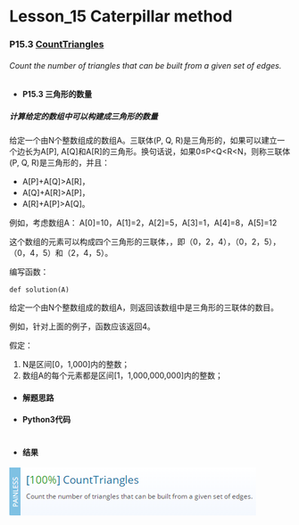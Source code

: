 # Lesson_15 Caterpillar method 

### P15.3 [CountTriangles](https://app.codility.com/programmers/lessons/15-caterpillar_method/count_triangles/) 

###### Count the number of triangles that can be built from a given set of edges.

* #### P15.3  三角形的数量

##### 计算给定的数组中可以构建成三角形的数量

给定一个由N个整数组成的数组A。三联体(P, Q, R)是三角形的，如果可以建立一个边长为A[P], A[Q]和A[R]的三角形。换句话说，如果0≤P<Q<R<N，则称三联体(P, Q, R)是三角形的，并且：

  * A[P]+A[Q]>A[R]，
  * A[Q]+A[R]>A[P]，
  * A[R]+A[P]>A[Q]。
  
例如，考虑数组A：
A[0]=10，A[1]=2，A[2]=5，A[3]=1，A[4]=8，A[5]=12

这个数组的元素可以构成四个三角形的三联体，，即（0，2，4），（0，2，5），（0，4，5）和（2，4，5）。

编写函数：
```
def solution(A)
```

给定一个由N个整数组成的数组A，则返回该数组中是三角形的三联体的数目。

例如，针对上面的例子，函数应该返回4。

假定：

  1. N是区间[0，1,000]内的整数；
  2. 数组A的每个元素都是区间[1，1,000,000,000]内的整数；
 
* #### 解题思路


* #### Python3代码

```

```

* #### 结果

![image](https://github.com/Anfany/Codility-Lessons-By-Python3/blob/master/L15_Caterpillar%20method/15.3.png)
